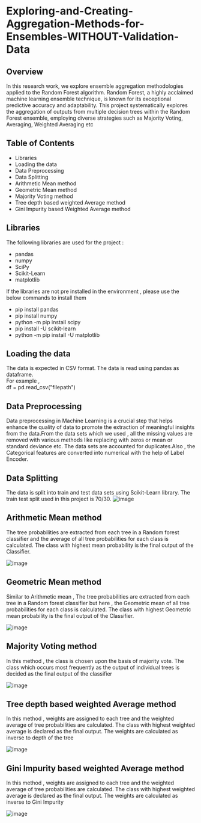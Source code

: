 # Exploring-and-Creating-Aggregation-Methods-for-Ensembles-WITHOUT-Validation-Data

## Overview 

In this research work, we explore ensemble aggregation methodologies applied to the Random Forest algorithm. Random Forest, a highly acclaimed machine learning ensemble technique, is known for its exceptional predictive accuracy and adaptability. This project systematically explores the aggregation of outputs from multiple decision trees within the Random Forest ensemble, employing diverse strategies such as Majority Voting, Averaging, Weighted Averaging etc

## Table of Contents
- Libraries
- Loading the data
- Data Preprocessing
- Data Splitting
- Arithmetic Mean method
- Geometric Mean method
- Majority Voting method
- Tree depth based weighted Average method
- Gini Impurity based Weighted Average method

## Libraries

The following libraries are used for the project :
 - pandas
 - numpy
 - SciPy
 - Scikit-Learn
 - matplotlib <br>

If the libraries are not pre installed in the environment , please use the below commands to install them
-  pip install pandas
-  pip install numpy
-  python -m pip install scipy
-  pip install -U scikit-learn
-  python -m pip install -U matplotlib

## Loading the data

The data is expected in CSV format. The data is read using pandas as dataframe. <br>
For example , <br>
df = pd.read_csv("filepath")

## Data Preprocessing

Data preprocessing in Machine Learning is a crucial step that helps enhance the quality of data to promote the extraction of meaningful insights from the data.From the data sets which we used , all the missing values are removed with various methods like replacing with zeros or mean or standard deviance etc. The data sets are accounted for duplicates.Also , the Categorical features are converted into numerical with the help of Label Encoder.

## Data Splitting
The data is split into train and test data sets using Scikit-Learn library. The train test split used in this project is 70/30.
![image](https://github.com/praneethraavi4/Exploring-and-Creating-Aggregation-Methods-for-Ensembles-WITHOUT-Validation-Data/assets/135500160/10ff4f3d-9e12-469d-9e0a-956381db5767)

## Arithmetic Mean method

The tree probabilities are extracted from each tree in a Random forest classifier and the average of all tree probabilities for each class is calculated. The class with highest mean probability is the final output of the Classifier.

![image](https://github.com/praneethraavi4/Exploring-and-Creating-Aggregation-Methods-for-Ensembles-WITHOUT-Validation-Data/assets/135500160/dd62fe5c-acbd-4758-8a9d-668147ba0d37)



## Geometric Mean method 
Similar to Arithmetic mean , The tree probabilities are extracted from each tree in a Random forest classifier but here ,  the Geometric mean of all tree probabilities for each class is calculated. The class with highest Geometric mean probability is the final output of the Classifier.


![image](https://github.com/praneethraavi4/Exploring-and-Creating-Aggregation-Methods-for-Ensembles-WITHOUT-Validation-Data/assets/135500160/9d42b7f6-0c9b-46cf-bc08-9564ef999c9e)

## Majority Voting method
In this method , the class is chosen upon the basis of majority vote. The class which occurs most frequently as the output of individual trees is decided as the final output of the classifier

![image](https://github.com/praneethraavi4/Exploring-and-Creating-Aggregation-Methods-for-Ensembles-WITHOUT-Validation-Data/assets/135500160/1a8ed549-736b-403a-957c-bc7c955d68fb)

## Tree depth based weighted Average method

In this method , weights are assigned to each tree and the weighted average of tree probabilities are calculated. The class with highest weighted average is declared as the final output.
The weights are calculated as inverse to depth of the tree

![image](https://github.com/praneethraavi4/Exploring-and-Creating-Aggregation-Methods-for-Ensembles-WITHOUT-Validation-Data/assets/135500160/521ec016-57e9-4165-94b1-d2177e296f76)

## Gini Impurity based weighted Average method

In this method , weights are assigned to each tree and the weighted average of tree probabilities are calculated. The class with highest weighted average is declared as the final output.
The weights are calculated as inverse to Gini Impurity


![image](https://github.com/praneethraavi4/Exploring-and-Creating-Aggregation-Methods-for-Ensembles-WITHOUT-Validation-Data/assets/135500160/05d6e548-0317-4e2a-b163-3677224b98ac)

